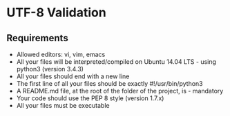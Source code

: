 # UTF-8 Validation

## Requirements

- Allowed editors: vi, vim, emacs
- All your files will be interpreted/compiled on Ubuntu 14.04 LTS - using python3 (version 3.4.3)
- All your files should end with a new line
- The first line of all your files should be exactly #!/usr/bin/python3
- A README.md file, at the root of the folder of the project, is - mandatory
- Your code should use the PEP 8 style (version 1.7.x)
- All your files must be executable